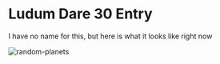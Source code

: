 Ludum Dare 30 Entry
===

I have no name for this, but here is what it looks like right now

![random-planets](https://cloud.githubusercontent.com/assets/187515/4022722/18abf62a-2b55-11e4-9b2f-4ea75259e031.gif)
